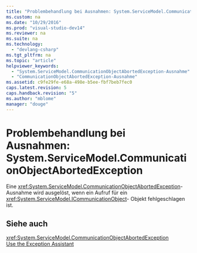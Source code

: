 ```yaml
---
title: "Problembehandlung bei Ausnahmen: System.ServiceModel.CommunicationObjectAbortedException"
ms.custom: na
ms.date: "10/29/2016"
ms.prod: "visual-studio-dev14"
ms.reviewer: na
ms.suite: na
ms.technology: 
  - "devlang-csharp"
ms.tgt_pltfrm: na
ms.topic: "article"
helpviewer_keywords: 
  - "System.ServiceModel.CommunicationObjectAbortedException-Ausnahme"
  - "CommunicationObjectAbortedException-Ausnahme"
ms.assetid: c9fe29fe-e68a-498e-b5ee-fbf7beb7fec0
caps.latest.revision: 5
caps.handback.revision: "5"
ms.author: "mblome"
manager: "douge"
---
```

# Problembehandlung bei Ausnahmen: System.ServiceModel.CommunicationObjectAbortedException
Eine <xref:System.ServiceModel.CommunicationObjectAbortedException>\-Ausnahme wird ausgelöst, wenn ein Aufruf für ein <xref:System.ServiceModel.ICommunicationObject>\- Objekt fehlgeschlagen ist.  
  
## Siehe auch  
 <xref:System.ServiceModel.CommunicationObjectAbortedException>   
 [Use the Exception Assistant](../Topic/How%20to:%20Use%20the%20Exception%20Assistant.md)
